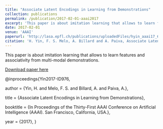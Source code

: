 ```yaml
---
title: "Associate Latent Encodings in Learning from Demonstrations"
collection: publications
permalink: /publication/2017-02-01-aaai2017
excerpt: 'This paper is about imitation learning that allows to learn features and associativity from multi-modal demonstrations.'
date: 2017-02-01
venue: 'AAAI'
paperurl: 'http://lasa.epfl.ch/publications/uploadedFiles/hyin_aaai17_641_compressed.pdf'
citation: 'H. Yin, F. S. Melo, A. Billard and A. Paiva, Associate Latent Encodings in Learning from Demonstrations, In Proceedings of the Thirty-First AAAI Conference on Artificial Intelligence (AAAI). San Francisco, California, USA, 2017.'
---
```

This paper is about imitation learning that allows to learn features and associativity from multi-modal demonstrations.

[Download paper here](http://lasa.epfl.ch/publications/uploadedFiles/hyin_aaai17_641_compressed.pdf)


@inproceedings{Yin2017-ID976,

  author       = {Yin, H. and Melo, F. S. and Billard, A. and Paiva, A.},

  title        = {Associate Latent Encodings in Learning from Demonstrations},

  booktitle = {In Proceedings of the Thirty-First AAAI Conference on Artificial Intelligence (AAAI). San Francisco, California, USA.},

  year         = {2017},
}